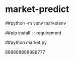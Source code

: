 # market-predict

##python -m venv marketenv

##pip install -r requirement

##python market.py




888888888888777
